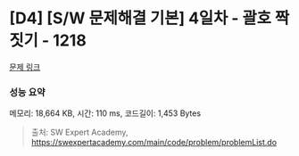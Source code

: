 # [D4] [S/W 문제해결 기본] 4일차 - 괄호 짝짓기 - 1218 

[문제 링크](https://swexpertacademy.com/main/code/problem/problemDetail.do?contestProbId=AV14eWb6AAkCFAYD) 

### 성능 요약

메모리: 18,664 KB, 시간: 110 ms, 코드길이: 1,453 Bytes



> 출처: SW Expert Academy, https://swexpertacademy.com/main/code/problem/problemList.do